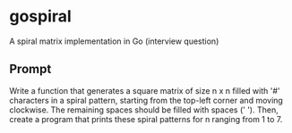 # gospiral

A spiral matrix implementation in Go (interview question)

## Prompt

Write a function that generates a square matrix of size n x n filled with '#' characters in a spiral pattern, starting from the top-left corner and moving clockwise. The remaining spaces should be filled with spaces (' '). Then, create a program that prints these spiral patterns for n ranging from 1 to 7.
